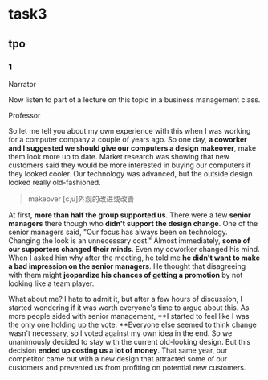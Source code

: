 # task3

## tpo

### 1

Narrator

Now listen to part ot a lecture on this topic in a business management class.

Professor

So let me tell you about my own experience with this when I was working for a computer company a couple of years ago. So one day, **a coworker and I suggested we should give our computers a design makeover**, make them look more up to date. Market research was showing that new customers said they would be more interested in buying our computers if they looked cooler. Our technology was advanced, but the outside design looked really old-fashioned.

> makeover [c,u]外观的改进或改善

At first, **more than half the group supported us**. There were a few **senior managers** there though who **didn't support the design change**. One of the senior managers said, "Our focus has always been on technology. Changing the look is an unnecessary cost." Almost immediately, **some of our supporters changed their minds**. Even my coworker changed his mind. When I asked him why after the meeting, he told me **he didn't want to make a bad impression on the senior managers**. He thought that disagreeing with them might **jeopardize his chances of getting a promotion** by not looking like a team player.

What about me? I hate to admit it, but after a few hours of discussion, I started wondering if it was worth everyone's time to argue about this. As more people sided with senior management, **I started to feel like I was the only one holding up the vote. **Everyone else seemed to think change wasn't necessary, so I voted against my own idea in the end. So we unanimously decided to stay with the current old-looking design. But this decision **ended up costing us a lot of money**. That same year, our competitor came out with a new design that attracted some of our customers and prevented us from profiting on potential new customers.